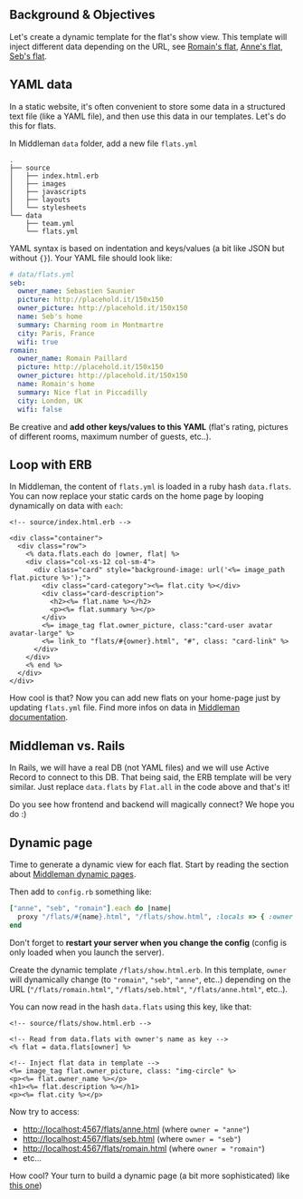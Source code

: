 ## Background & Objectives

Let's create a dynamic template for the flat's show view. This template will inject different data depending on the URL, see [Romain's flat](http://lewagon.github.io/middleman-airbnb/flats/romain.html), [Anne's flat](http://lewagon.github.io/middleman-airbnb/flats/anne.html), [Seb's flat](http://lewagon.github.io/middleman-airbnb/flats/seb.html).


## YAML data

In a static website, it's often convenient to store some data in a structured text file (like a YAML file), and then use this data in our templates. Let's do this for flats.

In Middleman `data` folder, add a new file `flats.yml`

```
.
├── source
│   ├── index.html.erb
│   ├── images
│   ├── javascripts
│   ├── layouts
│   └── stylesheets
└── data
    ├── team.yml
    └── flats.yml
```

YAML syntax is based on indentation and keys/values (a bit like JSON but without `{}`). Your YAML file should look like:


```yaml
# data/flats.yml
seb:
  owner_name: Sebastien Saunier
  picture: http://placehold.it/150x150
  owner_picture: http://placehold.it/150x150
  name: Seb's home
  summary: Charming room in Montmartre
  city: Paris, France
  wifi: true
romain:
  owner_name: Romain Paillard
  picture: http://placehold.it/150x150
  owner_picture: http://placehold.it/150x150
  name: Romain's home
  summary: Nice flat in Piccadilly
  city: London, UK
  wifi: false
```

Be creative and **add other keys/values to this YAML** (flat's rating, pictures of different rooms, maximum number of guests, etc..).


## Loop with ERB

In Middleman, the content of `flats.yml` is loaded in a ruby hash `data.flats`. You can now replace your static cards on the home page by looping dynamically on data with `each`:


```erb
<!-- source/index.html.erb -->

<div class="container">
  <div class="row">
    <% data.flats.each do |owner, flat| %>
    <div class="col-xs-12 col-sm-4">
      <div class="card" style="background-image: url('<%= image_path flat.picture %>');">
        <div class="card-category"><%= flat.city %></div>
        <div class="card-description">
          <h2><%= flat.name %></h2>
          <p><%= flat.summary %></p>
        </div>
        <%= image_tag flat.owner_picture, class:"card-user avatar avatar-large" %>
        <%= link_to "flats/#{owner}.html", "#", class: "card-link" %>
      </div>
    </div>
    <% end %>
  </div>
</div>
```

How cool is that? Now you can add new flats on your home-page just by updating `flats.yml` file. Find more infos on data in [Middleman documentation](https://middlemanapp.com/advanced/data_files/).

## Middleman vs. Rails

In Rails, we will have a real DB (not YAML files) and we will use Active Record to connect to this DB. That being said, the ERB template will be very similar. Just replace `data.flats` by `Flat.all` in the code above and that's it!

Do you see how frontend and backend will magically connect? We hope you do :)

## Dynamic page

Time to generate a dynamic view for each flat. Start by reading the section about [Middleman dynamic pages](https://middlemanapp.com/advanced/dynamic_pages/).

Then add to `config.rb` something like:


```ruby
["anne", "seb", "romain"].each do |name|
  proxy "/flats/#{name}.html", "/flats/show.html", :locals => { :owner => name }, :ignore => true
end
```

Don't forget to **restart your server when you change the config** (config is only loaded when you launch the server).

Create the dynamic template `/flats/show.html.erb`. In this template, `owner` will dynamically change (to `"romain"`, `"seb"`, `"anne"`, etc..) depending on the URL (`"/flats/romain.html"`, `"/flats/seb.html"`, `"/flats/anne.html"`, etc..).

You can now read in the hash `data.flats` using this key, like that:


```erb
<!-- source/flats/show.html.erb -->

<!-- Read from data.flats with owner's name as key -->
<% flat = data.flats[owner] %>

<!-- Inject flat data in template -->
<%= image_tag flat.owner_picture, class: "img-circle" %>
<p><%= flat.owner_name %></p>
<h1><%= flat.description %></h1>
<p><%= flat.city %></p>

```

Now try to access:

- [http://localhost:4567/flats/anne.html](http://localhost:4567/flats/anne.html) (where `owner = "anne"`)
- [http://localhost:4567/flats/seb.html](http://localhost:4567/flats/anne.html) (where `owner = "seb"`)
- [http://localhost:4567/flats/romain.html](http://localhost:4567/flats/anne.html) (where `owner = "romain"`)
- etc...


How cool? Your turn to build a dynamic page (a bit more sophisticated) like [this one](http://lewagon.github.io/middleman-airbnb/flats/romain.html))

